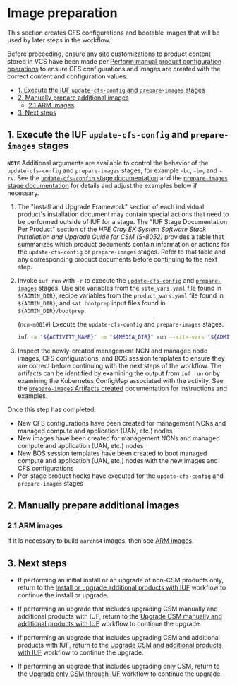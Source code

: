 # Image preparation

This section creates CFS configurations and bootable images that will be used by later steps in the workflow.

Before proceeding, ensure any site customizations to product content stored in VCS have been made per [Perform manual product configuration operations](configuration.md#3-perform-manual-product-configuration-operations) to ensure CFS configurations
and images are created with the correct content and configuration values.

- [1. Execute the IUF `update-cfs-config` and `prepare-images` stages](#1-execute-the-iuf-update-cfs-config-and-prepare-images-stages)
- [2. Manually prepare additional images](#2-manually-prepare-additional-images)
    - [2.1 ARM images](#21-arm-images)
- [3. Next steps](#3-next-steps)

## 1. Execute the IUF `update-cfs-config` and `prepare-images` stages

**`NOTE`** Additional arguments are available to control the behavior of the `update-cfs-config` and `prepare-images` stages, for example `-bc`, `-bm`, and `-rv`. See the [`update-cfs-config` stage
documentation](../stages/update_cfs_config.md) and the [`prepare-images` stage documentation](../stages/prepare_images.md) for details and adjust the examples below if necessary.

1. The "Install and Upgrade Framework" section of each individual product's installation document may contain special actions that need to be performed outside of IUF for a stage. The "IUF Stage Documentation Per Product"
section of the _HPE Cray EX System Software Stack Installation and Upgrade Guide for CSM (S-8052)_ provides a table that summarizes which product documents contain information or actions for the `update-cfs-config` or `prepare-images` stages.
Refer to that table and any corresponding product documents before continuing to the next step.

1. Invoke `iuf run` with `-r` to execute the [`update-cfs-config`](../stages/update_cfs_config.md) and [`prepare-images`](../stages/prepare_images.md) stages. Use site variables from the `site_vars.yaml` file found in
`${ADMIN_DIR}`, recipe variables from the `product_vars.yaml` file found in `${ADMIN_DIR}`, and `sat bootprep` input files found in `${ADMIN_DIR}/bootprep`.

    (`ncn-m001#`) Execute the `update-cfs-config` and `prepare-images` stages.

    ```bash
    iuf -a "${ACTIVITY_NAME}" -m "${MEDIA_DIR}" run --site-vars "${ADMIN_DIR}/site_vars.yaml" -bpcd "${ADMIN_DIR}" -r update-cfs-config prepare-images
    ```

1. Inspect the newly-created management NCN and managed node images, CFS configurations, and BOS session templates to ensure they are correct before continuing with the next steps of the workflow. The artifacts can be identified
by examining the output from `iuf run` or by examining the Kubernetes ConfigMap associated with the activity. See the [`prepare-images` Artifacts created](../stages/prepare_images.md#artifacts-created) documentation for
instructions and examples.

Once this step has completed:

- New CFS configurations have been created for management NCNs and managed compute and application (UAN, etc.) nodes
- New images have been created for management NCNs and managed compute and application (UAN, etc.) nodes
- New BOS session templates have been created to boot managed compute and application (UAN, etc.) nodes with the new images and CFS configurations
- Per-stage product hooks have executed for the `update-cfs-config` and `prepare-images` stages

## 2. Manually prepare additional images

### 2.1 ARM images

If it is necessary to build `aarch64` images, then see [ARM images](../IUF.md#arm-images).

## 3. Next steps

- If performing an initial install or an upgrade of non-CSM products only, return to the
  [Install or upgrade additional products with IUF](install_or_upgrade_additional_products_with_iuf.md)
  workflow to continue the install or upgrade.

- If performing an upgrade that includes upgrading CSM manually and additional products with IUF,
  return to the [Upgrade CSM manually and additional products with IUF](upgrade_csm_manual_and_additional_products_with_iuf.md)
  workflow to continue the upgrade.

- If performing an upgrade that includes upgrading CSM and additional products with IUF,
  return to the [Upgrade CSM and additional products with IUF](upgrade_csm_iuf_additional_products_with_iuf.md)
  workflow to continue the upgrade.

- If performing an upgrade that includes upgrading only CSM, return to the
  [Upgrade only CSM through IUF](../../../upgrade/Upgrade_Only_CSM_with_iuf.md)
  workflow to continue the upgrade.
